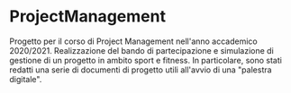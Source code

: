 # ProjectManagement
Progetto per il corso di Project Management nell'anno accademico 2020/2021. Realizzazione del bando di partecipazione e simulazione di gestione di un progetto in ambito sport e fitness. In particolare, sono stati redatti una serie di documenti di progetto utili all'avvio di una "palestra digitale".


